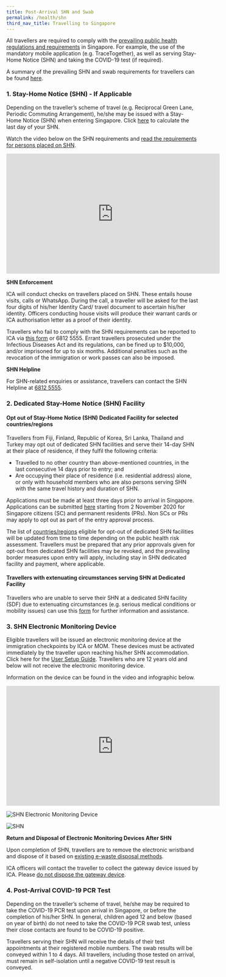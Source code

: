 ```yaml
---
title: Post-Arrival SHN and Swab
permalink: /health/shn
third_nav_title: Travelling to Singapore
---
```

All travellers are required to comply with the <a href="https://www.moh.gov.sg/covid-19" target="_blank"> prevailing public health regulations and requirements</a> in Singapore. For example, the use of the mandatory mobile application (e.g. TraceTogether), as well as serving Stay-Home Notice (SHN) and taking the COVID-19 test (if required).

A summary of the prevailing SHN and swab requirements for travellers can be found <a href="/files/SHN-and-swab-summary.pdf" target="_blank">here</a>.

### 1. Stay-Home Notice (SHN) - If Applicable

Depending on the traveller’s scheme of travel (e.g. Reciprocal Green Lane, Periodic Commuting Arrangement), he/she may be issued with a Stay-Home Notice (SHN) when entering Singapore. Click <a href="https://service2.mom.gov.sg/shn/shn-calculator/" target="_blank">here</a> to calculate the last day of your SHN.

Watch the video below on the SHN requirements and <a href="https://www.moh.gov.sg/docs/librariesprovider5/2019-ncov/moh-health-advisory-for-persons-issued-stay-home-notice-(170820)-(cleaned).pdf" target="_blank">read the requirements for persons placed on SHN</a>.

<iframe width="560" height="315" src="https://www.youtube.com/embed/6cgI5bfHpQ4" frameborder="0" allow="accelerometer; autoplay; clipboard-write; encrypted-media; gyroscope; picture-in-picture" allowfullscreen></iframe>

**SHN Enforcement**

ICA will conduct checks on travellers placed on SHN. These entails house visits, calls or WhatsApp. During the call, a traveller will be asked for the last four digits of his/her Identity Card/ travel document to ascertain his/her identity. Officers conducting house visits will produce their warrant cards or ICA authorisation letter as a proof of their identity.

Travellers who fail to comply with the SHN requirements can be reported to ICA via <a href="https://go.gov.sg/reportshnbreach" target="_blank">this form</a> or 6812 5555. Errant travellers prosecuted under the Infectious Diseases Act and its regulations, can be fined up to $10,000, and/or imprisoned for up to six months. Additional penalties such as the revocation of the immigration or work passes can also be imposed.

**SHN Helpline**

For SHN-related enquiries or assistance, travellers can contact the SHN Helpline at <u>6812 5555</u>.


### 2. Dedicated Stay-Home Notice (SHN) Facility

#### Opt out of Stay-Home Notice (SHN) Dedicated Facility for selected countries/regions

Travellers from Fiji, Finland, Republic of Korea, Sri Lanka, Thailand and Turkey may opt out of dedicated SHN facilities and serve their 14-day SHN at their place of residence, if they fulfil the following criteria:

- Travelled to no other country than above-mentioned countries, in the last consecutive 14 days prior to entry; and
- Are occupying their place of residence (i.e. residential address) alone, or only with household members who are also persons serving SHN with the same travel history and duration of SHN.

Applications must be made at least three days prior  to arrival in Singapore. Applications can be submitted [here](/sc-pr/opt-out/apply-now) starting from 2 November 2020 for Singapore citizens (SC) and permanent residents (PRs). Non SCs or PRs may apply to opt out as part of the entry approval process.

The list of [countries/regions](/files/SHN-and-swab-summary.pdf) eligible for opt-out of dedicated SHN facilities will be updated from time to time depending on the public health risk assessment. Travellers must be prepared that any prior approvals given for opt-out from dedicated SHN facilities may be revoked, and the prevailing border measures upon entry will apply, including stay in SHN dedicated facility and payment, where applicable.

#### Travellers with extenuating circumstances serving SHN at Dedicated Facility 

Travellers who are unable to serve their SHN at a dedicated SHN facility (SDF) due to extenuating circumstances (e.g. serious medical conditions or mobility issues) can use this [form](https://go.gov.sg/shnhotelneeds) for further information and assistance.

### 3. SHN Electronic Monitoring Device

Eligible travellers will be issued an electronic monitoring device at the immigration checkpoints by ICA or MOM. These devices must be activated immediately by the traveller upon reaching his/her SHN accommodation. Click here for the <a href="https://www.ica.gov.sg/docs/default-source/ica/covid-19/stayhomesg-user-setup-guide.pdf" target="_blank">User Setup Guide</a>. Travellers who are 12 years old and below will not receive the electronic monitoring device.

Information on the device can be found in the video and infographic below.

<iframe width="560" height="315" src="https://www.youtube.com/embed/zKhawlenncA" frameborder="0" allow="accelerometer; autoplay; clipboard-write; encrypted-media; gyroscope; picture-in-picture" allowfullscreen></iframe>

![SHN Electronic Monitoring Device](/images/stayhomesg-infographics-1.png)

![SHN](/images/stayhomesg-infographics-2.png)

**Return and Disposal of Electronic Monitoring Devices After SHN**

Upon completion of SHN, travellers are to remove the electronic wristband and dispose of it based on <a href="https://www.nea.gov.sg/our-services/waste-management/3r-programmes-and-resources/e-waste-management/where-to-recycle-e-waste" target="_blank">existing e-waste disposal methods</a>.

ICA officers will contact the traveller to collect the gateway device issued by ICA. Please <u>do not dispose the gateway device</u>.


### 4. Post-Arrival COVID-19 PCR Test
Depending on the traveller’s scheme of travel, he/she may be required to take the COVID-19 PCR test upon arrival in Singapore, or before the completion of his/her SHN. In general, children aged 12 and below (based on year of birth) do not need to take the COVID-19 PCR swab test, unless their close contacts are found to be COVID-19 positive.

Travellers serving their SHN will receive the details of their test appointments at their registered mobile numbers. The swab results will be conveyed within 1 to 4 days. All travellers, including those tested on arrival, must remain in self-isolation until a negative COVID-19 test result is conveyed.


